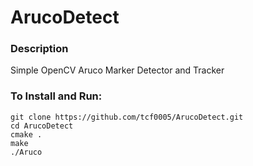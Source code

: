# ArucoDetect
### Description
Simple OpenCV Aruco Marker Detector and Tracker

### To Install and Run:
```
git clone https://github.com/tcf0005/ArucoDetect.git
cd ArucoDetect
cmake .
make 
./Aruco
```

